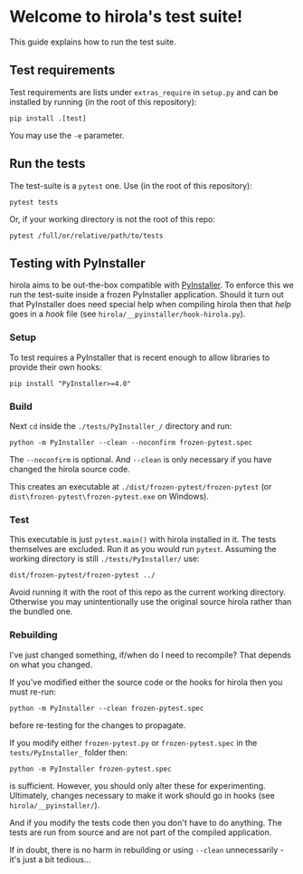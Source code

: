 # Welcome to hirola's test suite!

This guide explains how to run the test suite.

## Test requirements

Test requirements are lists under `extras_require` in `setup.py` and can be
installed by running (in the root of this repository):

```shell
pip install .[test]
```

You may use the `-e` parameter.

## Run the tests

The test-suite is a `pytest` one. Use (in the root of this repository):

```shell
pytest tests
```

Or, if your working directory is not the root of this repo:

```shell
pytest /full/or/relative/path/to/tests
```

## Testing with PyInstaller

hirola aims to be out-the-box compatible with
[PyInstaller](https://github.com/pyinstaller/pyinstaller/). To enforce this we
run the test-suite inside a frozen PyInstaller application. Should it turn out
that PyInstaller does need special help when compiling hirola
then that *help* goes in a *hook* file (see
`hirola/__pyinstaller/hook-hirola.py`).

### Setup

To test requires a PyInstaller that is recent enough to allow libraries to
provide their own hooks:

``` shell
pip install "PyInstaller>=4.0"
```

### Build

Next `cd` inside the `./tests/PyInstaller_/` directory and run:

```shell
python -m PyInstaller --clean --noconfirm frozen-pytest.spec
```

The `--noconfirm` is optional. And `--clean` is only necessary if you have
changed the hirola source code.

This creates an executable at `./dist/frozen-pytest/frozen-pytest` (or
`dist\frozen-pytest\frozen-pytest.exe` on Windows).

### Test

This executable is just `pytest.main()` with hirola
installed in it. The tests themselves are excluded. Run it as you would run
`pytest`. Assuming the working directory is still `./tests/PyInstaller/` use:

```shell
dist/frozen-pytest/frozen-pytest ../
```

Avoid running it with the root of this repo as the current working directory.
Otherwise you may unintentionally use the original source hirola
rather than the bundled one.

### Rebuilding

I've just changed something, if/when do I need to recompile? That depends on
what you changed.

If you've modified either the source code or the hooks for hirola
then you must re-run:

```shell
python -m PyInstaller --clean frozen-pytest.spec
```

before re-testing for the changes to propagate.

If you modify either `frozen-pytest.py` or `frozen-pytest.spec` in the
`tests/PyInstaller_` folder then:

```shell script
python -m PyInstaller frozen-pytest.spec
```

is sufficient. However, you should only alter these for experimenting.
Ultimately, changes necessary to make it work should go in hooks (see
`hirola/__pyinstaller/`).

And if you modify the tests code then you don't have to do anything. The tests
are run from source and are not part of the compiled application.

If in doubt, there is no harm in rebuilding or using `--clean` unnecessarily -
it's just a bit tedious...
